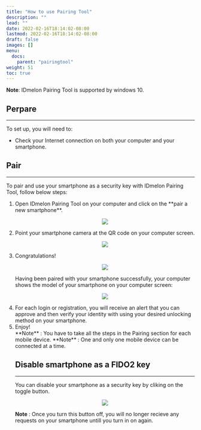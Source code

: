 ```yaml
---
title: "How to use Pairing Tool"
description: ""
lead: ""
date: 2022-02-16T18:14:02-08:00
lastmod: 2022-02-16T18:14:02-08:00
draft: false
images: []
menu:
  docs:
    parent: "pairingtool"
weight: 51
toc: true
---
```


**Note**: IDmelon Pairing Tool is supported by windows 10.

## Perpare

<hr class="hr-line">

To set up, you will need to:

- Check your Internet connection on both your computer and your smartphone.

## Pair

<hr class="hr-line">
To pair and use your smartphone as a security key with IDmelon Pairing Tool, follow below steps:

<ol>
<li>Open IDmelon Pairing Tool on your computer and click on the **pair a new smartphone**.</li>

<p align="center">
    <img src="/images/vendor/PairingTool/pairingtool_1.png" class="doc-img-frame">
</p>

<li>Point your smartphone camera at the QR code on your computer screen.</li>

<p align="center">
    <img src="/images/vendor/PairingTool/pairingtool_2.png" class="doc-img-frame">
</p>

<li>Congratulations!</li>

<p align="center">
    <img src="/images/vendor/PairingTool/pairingtool_3.png" class="doc-img-frame">
</p>

Having been paired with your smartphone successfully, your computer shows the model of your smartphone on your computer screen:

<p align="center">
    <img src="/images/vendor/PairingTool/pairingtool_4.png" class="doc-img-frame">
</p>

<li>For each login or registration, you will receive an alert that you can approve and then verify your identity with using your
desired unlocking method on your smartphone.</li>

<li>Enjoy!</li>
**Note** : You have to take all the steps in the Pairing section for each mobile device.
**Note** : One and only one mobile device can be connected at a time.

## Disable smartphone as a FIDO2 key

<hr class="hr-line">

You can disable your smartphone as a security key by cliking on the toggle button.

<p align="center">
    <img src="/images/vendor/PairingTool/pairingtool_5.png" class="doc-img-frame">
</p>

**Note** : Once you turn this button off, you will no longer recieve any requests on your smartphone untill you turn in on again.
